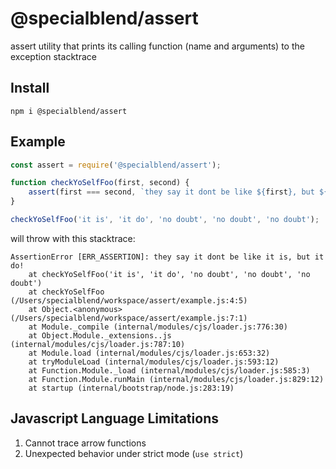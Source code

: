 # @specialblend/assert

assert utility that prints its calling function (name and arguments) to the exception stacktrace

## Install

`npm i @specialblend/assert`

## Example

```javascript
const assert = require('@specialblend/assert');

function checkYoSelfFoo(first, second) {
    assert(first === second, `they say it dont be like ${first}, but ${second}!`);
}

checkYoSelfFoo('it is', 'it do', 'no doubt', 'no doubt', 'no doubt');
```

will throw with this stacktrace:
```
AssertionError [ERR_ASSERTION]: they say it dont be like it is, but it do!
    at checkYoSelfFoo('it is', 'it do', 'no doubt', 'no doubt', 'no doubt')
    at checkYoSelfFoo (/Users/specialblend/workspace/assert/example.js:4:5)
    at Object.<anonymous> (/Users/specialblend/workspace/assert/example.js:7:1)
    at Module._compile (internal/modules/cjs/loader.js:776:30)
    at Object.Module._extensions..js (internal/modules/cjs/loader.js:787:10)
    at Module.load (internal/modules/cjs/loader.js:653:32)
    at tryModuleLoad (internal/modules/cjs/loader.js:593:12)
    at Function.Module._load (internal/modules/cjs/loader.js:585:3)
    at Function.Module.runMain (internal/modules/cjs/loader.js:829:12)
    at startup (internal/bootstrap/node.js:283:19)

```

## Javascript Language Limitations

1. Cannot trace arrow functions
2. Unexpected behavior under strict mode (`use strict`)
